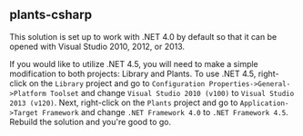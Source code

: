 ## plants-csharp

This solution is set up to work with .NET 4.0 by default so that it can be opened with Visual Studio 2010, 2012, or 2013.  

If you would like to utilize .NET 4.5, you will need to make a simple modification to both projects: Library and Plants.  To use .NET 4.5, right-click on the `Library` project and go to `Configuration Properties->General->Platform Toolset` and change `Visual Studio 2010 (v100)` to `Visual Studio 2013 (v120)`.  Next, right-click on the `Plants` project and go to `Application->Target Framework` and change `.NET Framework 4.0` to `.NET Framework 4.5`.  Rebuild the solution and you're good to go.